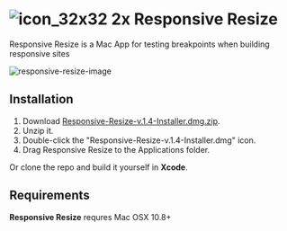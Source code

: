# ![icon_32x32 2x](https://cloud.githubusercontent.com/assets/1267580/26025622/0a4b7a82-37ec-11e7-97ba-e929fc60d840.png) Responsive Resize

Responsive Resize is a Mac App for testing breakpoints when building responsive sites

![responsive-resize-image](https://cloud.githubusercontent.com/assets/1267580/26025621/0a36c150-37ec-11e7-88ab-a62a08ca1b5a.png)

## Installation

1. Download [Responsive-Resize-v.1.4-Installer.dmg.zip](https://drive.google.com/open?id=0B51-lQkQgaf2NzMxRmgwTmdCYWM).
2. Unzip it.
3. Double-click the "Responsive-Resize-v.1.4-Installer.dmg" icon.
4. Drag Responsive Resize to the Applications folder.

Or clone the repo and build it yourself in **Xcode**.

## Requirements

**Responsive Resize** requres Mac OSX 10.8+
